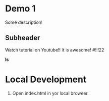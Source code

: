 # Demo 1

Some description!

## Subheader
Watch tutorial on Youtube!!
It is awesome!
#!!!22

**ls**

# Local Development
1. Open index.html in yor local broweer.